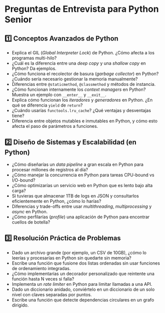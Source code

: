# Preguntas de Entrevista para Python Senior

## 1️⃣ Conceptos Avanzados de Python
- Explica el GIL (*Global Interpreter Lock*) de Python. ¿Cómo afecta a los programas multi-hilo?
- ¿Cuál es la diferencia entre una *deep copy* y una *shallow copy* en Python? Da ejemplos.
- ¿Cómo funciona el recolector de basura (*garbage collector*) en Python? ¿Cuándo sería necesario gestionar la memoria manualmente?
- Diferencias entre `@staticmethod`, `@classmethod` y métodos de instancia.
- ¿Cómo funcionan internamente los *context managers* en Python? Muestra un ejemplo con `__enter__` y `__exit__`.
- Explica cómo funcionan los *iteradores* y *generadores* en Python. ¿En qué se diferencia `yield` de `return`?
- ¿Cuándo usarías `functools.lru_cache`? ¿Qué ventajas y desventajas tiene?
- Diferencia entre objetos mutables e inmutables en Python, y cómo esto afecta el paso de parámetros a funciones.

## 2️⃣ Diseño de Sistemas y Escalabilidad (en Python)
- ¿Cómo diseñarías un *data pipeline* a gran escala en Python para procesar millones de registros al día?
- ¿Cómo manejar la concurrencia en Python para tareas CPU-bound vs I/O-bound?
- ¿Cómo optimizarías un servicio web en Python que es lento bajo alta carga?
- Si tuvieras que almacenar 1TB de logs en JSON y consultarlos eficientemente en Python, ¿cómo lo harías?
- Diferencias y trade-offs entre usar *multithreading*, *multiprocessing* y *async* en Python.
- ¿Cómo perfilarías (*profile*) una aplicación de Python para encontrar cuellos de botella?

## 3️⃣ Resolución Práctica de Problemas
- Dado un archivo grande (por ejemplo, un CSV de 10GB), ¿cómo lo leerías y procesarías en Python sin quedarte sin memoria?
- Escribe una función que fusione dos listas ordenadas sin usar funciones de ordenamiento integradas.
- ¿Cómo implementarías un decorador personalizado que reintente una función hasta N veces si falla?
- Implementa un *rate limiter* en Python para limitar llamadas a una API.
- Dado un diccionario anidado, conviértelo en un diccionario de un solo nivel con claves separadas por puntos.
- Escribe una función que detecte dependencias circulares en un grafo dirigido.

